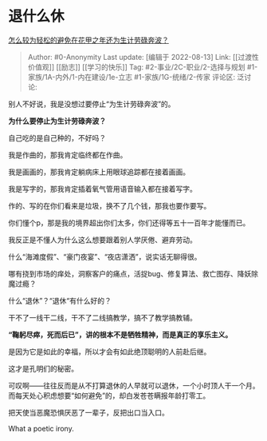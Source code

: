 # 退什么休
[怎么较为轻松的避免在花甲之年还为生计劳碌奔波？](https://www.zhihu.com/question/548180454/answer/2623972729)

> Author: #0-Anonymity
> Last update: [编辑于 2022-08-13]
> Link: [[过渡性价值观]] [[励志]] [[学习的快乐]]
> Tag: #2-事业/2C-职业/2-选择与规划 #1-家族/1A-内外/1-内在建设/1e-立志 #1-家族/1G-统绪/2-传家 
> 评论区:
> 泛讨论:

别人不好说，我是没想过要停止“为生计劳碌奔波”的。

**为什么要停止为生计劳碌奔波？**

自己吃的是自己种的，不好吗？

我是作曲的，那我肯定临终都在作曲。

我是画画的，那我肯定躺病床上用眼球追踪都在接着画画。

我是写字的，那我肯定插着氧气管用语音输入都在接着写字。

作的、写的在你们看来是垃圾，换不了几个钱，那我也要作要写。

你们懂个p，那是我的境界超出你们太多，你们还得等五十一百年才能懂而已。

我反正是不懂人为什么这么想要跟着别人学厌倦、避弃劳动。

什么“海滩度假”、“豪门夜宴”、“夜店潇洒”，说实话无聊得很。

哪有挠到市场的痒处，洞察客户的痛点，活捉bug、修复算法、救亡图存、降妖除魔过瘾？

什么“退休”？“退休“有什么好的？

干不了一线干二线，干不了二线搞教学，搞不了教学搞教辅。

**“鞠躬尽瘁，死而后已”，讲的根本不是牺牲精神，而是真正的享乐主义。**

是因为它是如此的幸福，所以才会有如此绝顶聪明的人前赴后继。

这才是孔明们的秘密。

可叹啊——往往反而是从不打算退休的人早就可以退休，一个小时顶人干一个月。而每天处心积虑想要“如何避免”的，却白发苍苍瞒报年龄打零工。

把天使当恶魔恐惧厌恶了一辈子，反把出口当入口。

What a poetic irony.
